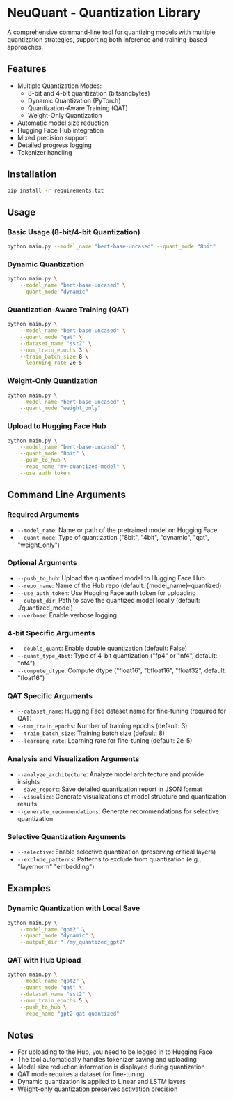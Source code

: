 # NeuQuant - Quantization Library

A comprehensive command-line tool for quantizing models with multiple quantization strategies, supporting both inference and training-based approaches.

## Features

- Multiple Quantization Modes:
  - 8-bit and 4-bit quantization (bitsandbytes)
  - Dynamic Quantization (PyTorch)
  - Quantization-Aware Training (QAT)
  - Weight-Only Quantization
- Automatic model size reduction
- Hugging Face Hub integration
- Mixed precision support
- Detailed progress logging
- Tokenizer handling

## Installation

```bash
pip install -r requirements.txt
```

## Usage

### Basic Usage (8-bit/4-bit Quantization)

```bash
python main.py --model_name "bert-base-uncased" --quant_mode "8bit"
```

### Dynamic Quantization

```bash
python main.py \
    --model_name "bert-base-uncased" \
    --quant_mode "dynamic"
```

### Quantization-Aware Training (QAT)

```bash
python main.py \
    --model_name "bert-base-uncased" \
    --quant_mode "qat" \
    --dataset_name "sst2" \
    --num_train_epochs 3 \
    --train_batch_size 8 \
    --learning_rate 2e-5
```

### Weight-Only Quantization

```bash
python main.py \
    --model_name "bert-base-uncased" \
    --quant_mode "weight_only"
```

### Upload to Hugging Face Hub

```bash
python main.py \
    --model_name "bert-base-uncased" \
    --quant_mode "8bit" \
    --push_to_hub \
    --repo_name "my-quantized-model" \
    --use_auth_token
```

## Command Line Arguments

### Required Arguments
- `--model_name`: Name or path of the pretrained model on Hugging Face
- `--quant_mode`: Type of quantization ("8bit", "4bit", "dynamic", "qat", "weight_only")

### Optional Arguments
- `--push_to_hub`: Upload the quantized model to Hugging Face Hub
- `--repo_name`: Name of the Hub repo (default: {model_name}-quantized)
- `--use_auth_token`: Use Hugging Face auth token for uploading
- `--output_dir`: Path to save the quantized model locally (default: ./quantized_model)
- `--verbose`: Enable verbose logging

### 4-bit Specific Arguments
- `--double_quant`: Enable double quantization (default: False)
- `--quant_type_4bit`: Type of 4-bit quantization ("fp4" or "nf4", default: "nf4")
- `--compute_dtype`: Compute dtype ("float16", "bfloat16", "float32", default: "float16")

### QAT Specific Arguments
- `--dataset_name`: Hugging Face dataset name for fine-tuning (required for QAT)
- `--num_train_epochs`: Number of training epochs (default: 3)
- `--train_batch_size`: Training batch size (default: 8)
- `--learning_rate`: Learning rate for fine-tuning (default: 2e-5)

### Analysis and Visualization Arguments
- `--analyze_architecture`: Analyze model architecture and provide insights
- `--save_report`: Save detailed quantization report in JSON format
- `--visualize`: Generate visualizations of model structure and quantization results
- `--generate_recommendations`: Generate recommendations for selective quantization

### Selective Quantization Arguments
- `--selective`: Enable selective quantization (preserving critical layers)
- `--exclude_patterns`: Patterns to exclude from quantization (e.g., "layernorm" "embedding")

## Examples

### Dynamic Quantization with Local Save
```bash
python main.py \
    --model_name "gpt2" \
    --quant_mode "dynamic" \
    --output_dir "./my_quantized_gpt2"
```

### QAT with Hub Upload
```bash
python main.py \
    --model_name "gpt2" \
    --quant_mode "qat" \
    --dataset_name "sst2" \
    --num_train_epochs 5 \
    --push_to_hub \
    --repo_name "gpt2-qat-quantized"
```

## Notes

- For uploading to the Hub, you need to be logged in to Hugging Face
- The tool automatically handles tokenizer saving and uploading
- Model size reduction information is displayed during quantization
- QAT mode requires a dataset for fine-tuning
- Dynamic quantization is applied to Linear and LSTM layers
- Weight-only quantization preserves activation precision
